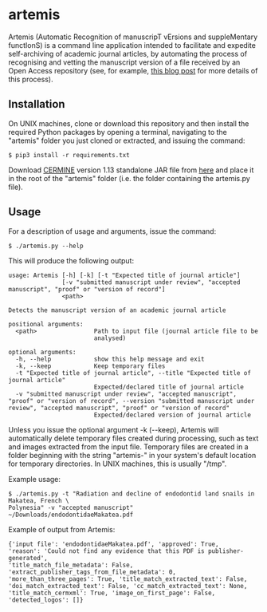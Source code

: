 # artemis

Artemis (Automatic Recognition of manuscripT vErsions and suppleMentary functIonS) is a command line application intended to facilitate and expedite self-archiving of academic journal articles, by automating the process of recognising and vetting the manuscript version of a file received by an Open Access repository (see, for example, [this blog post](https://unlockingresearch-blog.lib.cam.ac.uk/?p=1872) for more details of this process).

## Installation

On UNIX machines, clone or download this repository and then install the required Python packages by opening a terminal, navigating to the "artemis" folder you just cloned or extracted, and issuing the command:

```
$ pip3 install -r requirements.txt
``` 

Download [CERMINE](https://github.com/CeON/CERMINE) version 1.13 standalone JAR file from [here](https://maven.ceon.pl/artifactory/kdd-releases/pl/edu/icm/cermine/cermine-impl/1.13/cermine-impl-1.13-jar-with-dependencies.jar) and place it in the root of the "artemis" folder (i.e. the folder containing the artemis.py file).

## Usage

For a description of usage and arguments, issue the command:

```
$ ./artemis.py --help
```

This will produce the following output:

```
usage: Artemis [-h] [-k] [-t "Expected title of journal article"]
               [-v "submitted manuscript under review", "accepted manuscript", "proof" or "version of record"]
               <path>

Detects the manuscript version of an academic journal article

positional arguments:
  <path>                Path to input file (journal article file to be
                        analysed)

optional arguments:
  -h, --help            show this help message and exit
  -k, --keep            Keep temporary files
  -t "Expected title of journal article", --title "Expected title of journal article"
                        Expected/declared title of journal article
  -v "submitted manuscript under review", "accepted manuscript", "proof" or "version of record", --version "submitted manuscript under review", "accepted manuscript", "proof" or "version of record"
                        Expected/declared version of journal article
```

Unless you issue the optional argument -k (--keep), Artemis will automatically delete temporary files created during processing, such as text and images extracted from the input file. Temporary files are created in a folder beginning with the string "artemis-" in your system's default location for temporary directories. In UNIX machines, this is usually "/tmp".

Example usage:

```
$ ./artemis.py -t "Radiation and decline of endodontid land snails in Makatea, French \
Polynesia" -v "accepted manuscript" ~/Downloads/endodontidaeMakatea.pdf
```

Example of output from Artemis:

```
{'input file': 'endodontidaeMakatea.pdf', 'approved': True, 
'reason': 'Could not find any evidence that this PDF is publisher-generated', 
'title_match_file_metadata': False, 'extract_publisher_tags_from_file_metadata': 0, 
'more_than_three_pages': True, 'title_match_extracted_text': False, 
'doi_match_extracted_text': False, 'cc_match_extracted_text': None, 
'title_match_cermxml': True, 'image_on_first_page': False, 'detected_logos': []}
```
